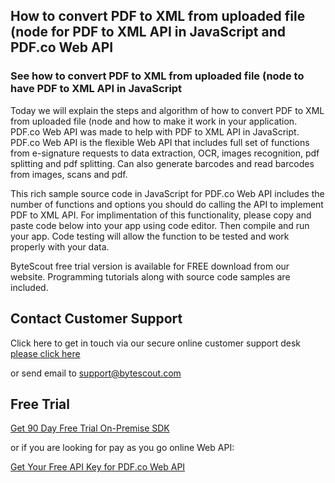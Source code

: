 ## How to convert PDF to XML from uploaded file (node for PDF to XML API in JavaScript and PDF.co Web API

### See how to convert PDF to XML from uploaded file (node to have PDF to XML API in JavaScript

Today we will explain the steps and algorithm of how to convert PDF to XML from uploaded file (node and how to make it work in your application. PDF.co Web API was made to help with PDF to XML API in JavaScript. PDF.co Web API is the flexible Web API that includes full set of functions from e-signature requests to data extraction, OCR, images recognition, pdf splitting and pdf splitting. Can also generate barcodes and read barcodes from images, scans and pdf.

This rich sample source code in JavaScript for PDF.co Web API includes the number of functions and options you should do calling the API to implement PDF to XML API. For implimentation of this functionality, please copy and paste code below into your app using code editor. Then compile and run your app. Code testing will allow the function to be tested and work properly with your data.

ByteScout free trial version is available for FREE download from our website. Programming tutorials along with source code samples are included.

## Contact Customer Support

Click here to get in touch via our secure online customer support desk [please click here](https://bytescout.zendesk.com/hc/en-us/requests/new?subject=PDF.co%20Web%20API%20Question)

or send email to [support@bytescout.com](mailto:support@bytescout.com?subject=PDF.co%20Web%20API%20Question) 

## Free Trial

[Get 90 Day Free Trial On-Premise SDK](https://bytescout.com/download/web-installer?utm_source=github-readme)

or if you are looking for pay as you go online Web API:

[Get Your Free API Key for PDF.co Web API](https://pdf.co/documentation/api?utm_source=github-readme)